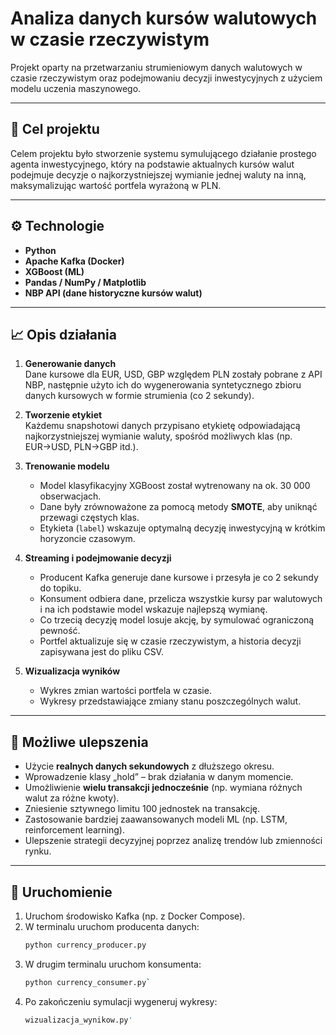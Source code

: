 # Analiza danych kursów walutowych w czasie rzeczywistym

Projekt oparty na przetwarzaniu strumieniowym danych walutowych w czasie rzeczywistym oraz podejmowaniu decyzji inwestycyjnych z użyciem modelu uczenia maszynowego.

---

## 🎯 Cel projektu

Celem projektu było stworzenie systemu symulującego działanie prostego agenta inwestycyjnego, który na podstawie aktualnych kursów walut podejmuje decyzje o najkorzystniejszej wymianie jednej waluty na inną, maksymalizując wartość portfela wyrażoną w PLN.

---

## ⚙️ Technologie

- **Python**
- **Apache Kafka (Docker)**
- **XGBoost (ML)**
- **Pandas / NumPy / Matplotlib**
- **NBP API (dane historyczne kursów walut)**

---

## 📈 Opis działania

1. **Generowanie danych**  
   Dane kursowe dla EUR, USD, GBP względem PLN zostały pobrane z API NBP, następnie użyto ich do wygenerowania syntetycznego zbioru danych kursowych w formie strumienia (co 2 sekundy).

2. **Tworzenie etykiet**  
   Każdemu snapshotowi danych przypisano etykietę odpowiadającą najkorzystniejszej wymianie waluty, spośród możliwych klas (np. EUR→USD, PLN→GBP itd.).

3. **Trenowanie modelu**  
   - Model klasyfikacyjny XGBoost został wytrenowany na ok. 30 000 obserwacjach.
   - Dane były zrównoważone za pomocą metody **SMOTE**, aby uniknąć przewagi częstych klas.
   - Etykieta (`label`) wskazuje optymalną decyzję inwestycyjną w krótkim horyzoncie czasowym.

4. **Streaming i podejmowanie decyzji**  
   - Producent Kafka generuje dane kursowe i przesyła je co 2 sekundy do topiku.
   - Konsument odbiera dane, przelicza wszystkie kursy par walutowych i na ich podstawie model wskazuje najlepszą wymianę.
   - Co trzecią decyzję model losuje akcję, by symulować ograniczoną pewność.
   - Portfel aktualizuje się w czasie rzeczywistym, a historia decyzji zapisywana jest do pliku CSV.

5. **Wizualizacja wyników**  
   - Wykres zmian wartości portfela w czasie.
   - Wykresy przedstawiające zmiany stanu poszczególnych walut.

---

## 🧠 Możliwe ulepszenia

- Użycie **realnych danych sekundowych** z dłuższego okresu.
- Wprowadzenie klasy „hold” – brak działania w danym momencie.
- Umożliwienie **wielu transakcji jednocześnie** (np. wymiana różnych walut za różne kwoty).
- Zniesienie sztywnego limitu 100 jednostek na transakcję.
- Zastosowanie bardziej zaawansowanych modeli ML (np. LSTM, reinforcement learning).
- Ulepszenie strategii decyzyjnej poprzez analizę trendów lub zmienności rynku.

---

## 🚀 Uruchomienie

1. Uruchom środowisko Kafka (np. z Docker Compose).
2. W terminalu uruchom producenta danych:
   ```bash
   python currency_producer.py
3. W drugim terminalu uruchom konsumenta:
   ```bash
   python currency_consumer.py`
4. Po zakończeniu symulacji wygeneruj wykresy:
   ```bash
   wizualizacja_wynikow.py'


